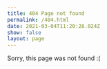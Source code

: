 ```yaml
---
title: 404 Page not found
permalink: /404.html
date: 2021-03-04T11:20:28.024Z
show: false
layout: page
---
```

Sorry, this page was not found :(